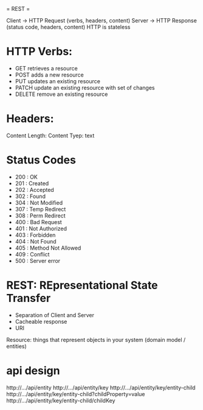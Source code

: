 = REST =

Client -> HTTP Request (verbs, headers, content)
Server -> HTTP Response (status code, headers, content)
HTTP is stateless


# HTTP Verbs:
- GET
retrieves a resource
- POST
adds a new resource
- PUT
updates an existing resource
- PATCH
update an existing resource with set of changes
- DELETE
remove an existing resource


# Headers:
Content Length: <integer>
Content Tyep: text

# Status Codes
- 200 : OK
- 201 : Created
- 202 : Accepted
- 302 : Found
- 304 : Not Modified
- 307 : Temp Redirect
- 308 : Perm Redirect
- 400 : Bad Request
- 401 : Not Authorized
- 403 : Forbidden
- 404 : Not Found
- 405 : Method Not Allowed
- 409 : Conflict
- 500 : Server error

# REST: REpresentational State Transfer
- Separation of Client and Server
- Cacheable response
- URI

Resource: things that represent objects in your system
(domain model / entities)

# api design
http://.../api/entity
http://.../api/entity/key
http://.../api/entity/key/entity-child
http://.../api/entity/key/entity-child?childProperty=value
http://.../api/entity/key/entity-child/childKey





